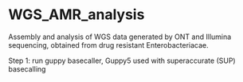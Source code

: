 # WGS_AMR_analysis
Assembly and analysis of WGS data generated by ONT and Illumina sequencing, obtained from drug resistant Enterobacteriacae. 

Step 1: run guppy basecaller, Guppy5 used with superaccurate (SUP) basecalling 
